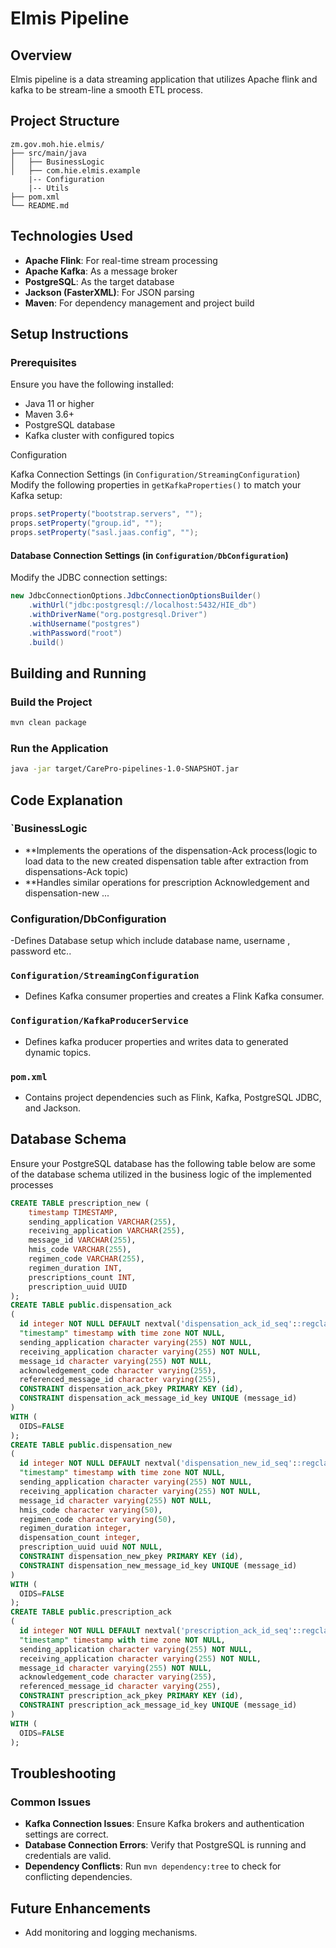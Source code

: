 

# Elmis Pipeline

## Overview
Elmis pipeline is a data streaming  application  that utilizes  Apache flink and kafka  to be stream-line a smooth ETL process.
## Project Structure

```
zm.gov.moh.hie.elmis/
├── src/main/java
│   ├── BusinessLogic
│   ├── com.hie.elmis.example
    |-- Configuration
    |-- Utils 
├── pom.xml
└── README.md
```

## Technologies Used
- **Apache Flink**: For real-time stream processing
- **Apache Kafka**: As a message broker
- **PostgreSQL**: As the target database
- **Jackson (FasterXML)**: For JSON parsing
- **Maven**: For dependency management and project build

## Setup Instructions

### Prerequisites
Ensure you have the following installed:
- Java 11 or higher
- Maven 3.6+
- PostgreSQL database
- Kafka cluster with configured topics

Configuration

Kafka Connection Settings (in `Configuration/StreamingConfiguration`)
Modify the following properties in `getKafkaProperties()` to match your Kafka setup:
```java
props.setProperty("bootstrap.servers", "");
props.setProperty("group.id", "");
props.setProperty("sasl.jaas.config", "");
```

#### Database Connection Settings (in `Configuration/DbConfiguration`)
Modify the JDBC connection settings:
```java
new JdbcConnectionOptions.JdbcConnectionOptionsBuilder()
    .withUrl("jdbc:postgresql://localhost:5432/HIE_db")
    .withDriverName("org.postgresql.Driver")
    .withUsername("postgres")
    .withPassword("root")
    .build()
```

## Building and Running

### Build the Project
```sh
mvn clean package
```
### Run the Application
```sh
java -jar target/CarePro-pipelines-1.0-SNAPSHOT.jar
```
## Code Explanation

### `BusinessLogic
- **Implements the operations of the dispensation-Ack process(logic  to load data to the  new created dispensation table after  extraction  from dispensations-Ack  topic)
- **Handles similar  operations for  prescription Acknowledgement and dispensation-new ...
### Configuration/DbConfiguration
-Defines Database setup which  include  database name, username , password etc..
### `Configuration/StreamingConfiguration`
- Defines Kafka consumer properties and creates a Flink Kafka consumer.
### `Configuration/KafkaProducerService`
- Defines kafka producer properties  and writes  data to generated dynamic topics.
### `pom.xml`
- Contains project dependencies such as Flink, Kafka, PostgreSQL JDBC, and Jackson.

## Database Schema

Ensure your PostgreSQL database has the following table
below  are some  of the  database schema utilized in the business logic of the implemented processes
```sql
CREATE TABLE prescription_new (
    timestamp TIMESTAMP,
    sending_application VARCHAR(255),
    receiving_application VARCHAR(255),
    message_id VARCHAR(255),
    hmis_code VARCHAR(255),
    regimen_code VARCHAR(255),
    regimen_duration INT,
    prescriptions_count INT,
    prescription_uuid UUID
);
CREATE TABLE public.dispensation_ack
(
  id integer NOT NULL DEFAULT nextval('dispensation_ack_id_seq'::regclass),
  "timestamp" timestamp with time zone NOT NULL,
  sending_application character varying(255) NOT NULL,
  receiving_application character varying(255) NOT NULL,
  message_id character varying(255) NOT NULL,
  acknowledgement_code character varying(255),
  referenced_message_id character varying(255),
  CONSTRAINT dispensation_ack_pkey PRIMARY KEY (id),
  CONSTRAINT dispensation_ack_message_id_key UNIQUE (message_id)
)
WITH (
  OIDS=FALSE
);
CREATE TABLE public.dispensation_new
(
  id integer NOT NULL DEFAULT nextval('dispensation_new_id_seq'::regclass),
  "timestamp" timestamp with time zone NOT NULL,
  sending_application character varying(255) NOT NULL,
  receiving_application character varying(255) NOT NULL,
  message_id character varying(255) NOT NULL,
  hmis_code character varying(50),
  regimen_code character varying(50),
  regimen_duration integer,
  dispensation_count integer,
  prescription_uuid uuid NOT NULL,
  CONSTRAINT dispensation_new_pkey PRIMARY KEY (id),
  CONSTRAINT dispensation_new_message_id_key UNIQUE (message_id)
)
WITH (
  OIDS=FALSE
);
CREATE TABLE public.prescription_ack
(
  id integer NOT NULL DEFAULT nextval('prescription_ack_id_seq'::regclass),
  "timestamp" timestamp with time zone NOT NULL,
  sending_application character varying(255) NOT NULL,
  receiving_application character varying(255) NOT NULL,
  message_id character varying(255) NOT NULL,
  acknowledgement_code character varying(255),
  referenced_message_id character varying(255),
  CONSTRAINT prescription_ack_pkey PRIMARY KEY (id),
  CONSTRAINT prescription_ack_message_id_key UNIQUE (message_id)
)
WITH (
  OIDS=FALSE
);
```
## Troubleshooting
### Common Issues
- **Kafka Connection Issues**: Ensure Kafka brokers and authentication settings are correct.
- **Database Connection Errors**: Verify that PostgreSQL is running and credentials are valid.
- **Dependency Conflicts**: Run `mvn dependency:tree` to check for conflicting dependencies.

## Future Enhancements
- Add monitoring and logging mechanisms.



